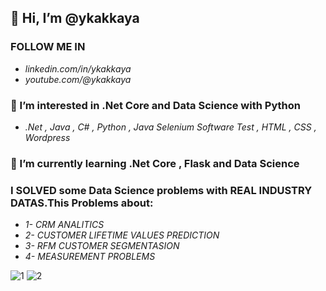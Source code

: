  ## 👋 Hi, I’m @ykakkaya
 
 ### FOLLOW ME  IN
-   *linkedin.com/in/ykakkaya*
-   *youtube.com/@ykakkaya*
  ### 👀 I’m interested in .Net Core and Data Science with Python
-   *.Net , Java , C# , Python , Java Selenium Software Test , HTML , CSS , Wordpress* 
 ### 🌱 I’m currently learning .Net Core , Flask and Data Science
 ### I SOLVED some Data Science problems with **REAL INDUSTRY DATAS**.This Problems about:
-  _1- CRM ANALITICS_
-  _2- CUSTOMER LIFETIME VALUES PREDICTION_
-  _3- RFM CUSTOMER SEGMENTASION_
-  _4- MEASUREMENT PROBLEMS_

![1](https://user-images.githubusercontent.com/100940437/198726362-e761d5d9-1357-4bd5-acfc-b6faebf5b1c6.jpg)
![2 ](https://user-images.githubusercontent.com/100940437/198726417-32926a8b-d4f4-4d2d-8076-a6abac6714f8.jpg)



<!---
ykakkaya/ykakkaya is a ✨ special ✨ repository because its `README.md` (this file) appears on your GitHub profile.
You can click the Preview link to take a look at your changes.
--->
